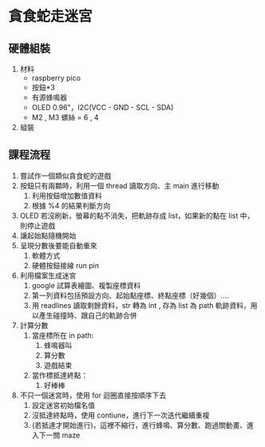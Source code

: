 # 貪食蛇走迷宮
## 硬體組裝
1. 材料
	+ raspberry pico 
	+ 按鈕*3
	+ 有源蜂鳴器
	+ OLED 0.96"，I2C(VCC - GND - SCL - SDA)
	+ M2 , M3 螺絲 = 6 , 4
1. 組裝
## 課程流程
1. 嘗試作一個類似貪食蛇的遊戲
2. 按鈕只有兩顆時，利用一個 thread 讀取方向、主 main 進行移動
	1. 利用按鈕增加數值資料
	2. 根據 %4 的結果判斷方向
3. OLED 若沒刷新，螢幕的點不消失，把軌跡存成 list，如果新的點在 list 中，則停止遊戲
4. 讓起始點隨機開始
5. 呈現分數後要能自動重來
	1. 軟體方式
	2. 硬體按鈕接線 run pin
6. 利用檔案生成迷宮
	1. google 試算表繪圖、複製座標資料
	2. 第一列資料包括預設方向、起始點座標、終點座標（好幾個）....
	3. 用 readlines 讀取剩餘資料，str 轉為 int , 存為 list 為 path 軌跡資料，用以產生碰撞時、跟自己的軌跡合併 
7. 計算分數
	1. 當座標所在 in path:
		1. 蜂鳴器叫
		2. 算分數
		3. 遊戲結束
	2. 當作標抵達終點：
		1. 好棒棒
8. 不只一個迷宮時，使用 for 迴圈直接按順序下去
	1. 設定迷宮初始檔名值
	2. 沒抵達終點時，使用 contiune，進行下一次迭代繼續重複
	3. (若抵達才開始進行)，這裡不縮行，進行蜂鳴、算分數、跑過關動畫、進入下一關 maze

